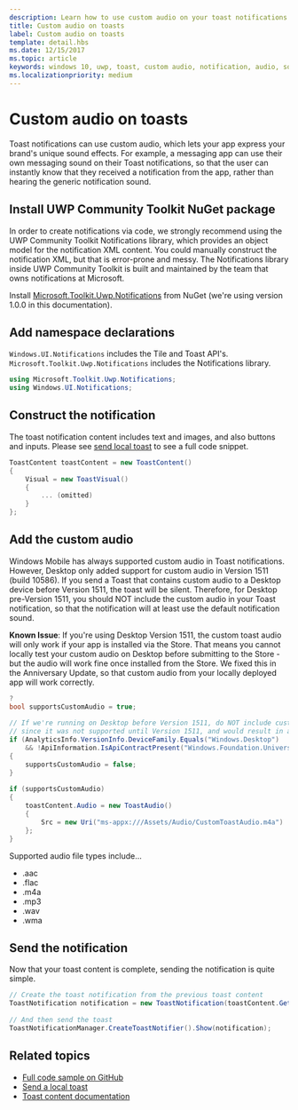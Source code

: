 ```yaml
---
description: Learn how to use custom audio on your toast notifications to let your app express your brand's unique sound effects.
title: Custom audio on toasts
label: Custom audio on toasts
template: detail.hbs
ms.date: 12/15/2017
ms.topic: article
keywords: windows 10, uwp, toast, custom audio, notification, audio, sound
ms.localizationpriority: medium
---
```

# Custom audio on toasts

Toast notifications can use custom audio, which lets your app express your brand's unique sound effects. For example, a messaging app can use their own messaging sound on their Toast notifications, so that the user can instantly know that they received a notification from the app, rather than hearing the generic notification sound.

## Install UWP Community Toolkit NuGet package

In order to create notifications via code, we strongly recommend using the UWP Community Toolkit Notifications library, which provides an object model for the notification XML content. You could manually construct the notification XML, but that is error-prone and messy. The Notifications library inside UWP Community Toolkit is built and maintained by the team that owns notifications at Microsoft.

Install [Microsoft.Toolkit.Uwp.Notifications](https://www.nuget.org/packages/Microsoft.Toolkit.Uwp.Notifications/) from NuGet (we're using version 1.0.0 in this documentation).


## Add namespace declarations

`Windows.UI.Notifications` includes the Tile and Toast API's. `Microsoft.Toolkit.Uwp.Notifications` includes the Notifications library.

```csharp
using Microsoft.Toolkit.Uwp.Notifications;
using Windows.UI.Notifications;
```


## Construct the notification

The toast notification content includes text and images, and also buttons and inputs. Please see [send local toast](send-local-toast.md) to see a full code snippet.

```csharp
ToastContent toastContent = new ToastContent()
{
    Visual = new ToastVisual()
    {
        ... (omitted)
    }
};
```


## Add the custom audio

Windows Mobile has always supported custom audio in Toast notifications. However, Desktop only added support for custom audio in Version 1511 (build 10586). If you send a Toast that contains custom audio to a Desktop device before Version 1511, the toast will be silent. Therefore, for Desktop pre-Version 1511, you should NOT include the custom audio in your Toast notification, so that the notification will at least use the default notification sound.

**Known Issue**: If you're using Desktop Version 1511, the custom toast audio will only work if your app is installed via the Store. That means you cannot locally test your custom audio on Desktop before submitting to the Store - but the audio will work fine once installed from the Store. We fixed this in the Anniversary Update, so that custom audio from your locally deployed app will work correctly.

```csharp
?
bool supportsCustomAudio = true;
 
// If we're running on Desktop before Version 1511, do NOT include custom audio
// since it was not supported until Version 1511, and would result in a silent toast.
if (AnalyticsInfo.VersionInfo.DeviceFamily.Equals("Windows.Desktop")
    && !ApiInformation.IsApiContractPresent("Windows.Foundation.UniversalApiContract", 2))
{
    supportsCustomAudio = false;
}
 
if (supportsCustomAudio)
{
    toastContent.Audio = new ToastAudio()
    {
        Src = new Uri("ms-appx:///Assets/Audio/CustomToastAudio.m4a")
    };
}
```

Supported audio file types include...

- .aac
- .flac
- .m4a
- .mp3
- .wav
- .wma


## Send the notification

Now that your toast content is complete, sending the notification is quite simple.

```csharp
// Create the toast notification from the previous toast content
ToastNotification notification = new ToastNotification(toastContent.GetXml());
             
// And then send the toast
ToastNotificationManager.CreateToastNotifier().Show(notification);
```


## Related topics

- [Full code sample on GitHub](https://github.com/WindowsNotifications/quickstart-toast-with-custom-audio)
- [Send a local toast](send-local-toast.md)
- [Toast content documentation](adaptive-interactive-toasts.md)